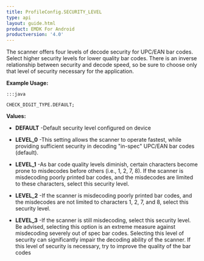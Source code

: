 ```yaml
---
title: ProfileConfig.SECURITY_LEVEL
type: api
layout: guide.html
product: EMDK For Android
productversion: '4.0'
---
```



The scanner offers four levels of decode security for UPC/EAN bar codes. 
 Select higher security levels for lower quality bar codes. 
 There is an inverse relationship between security and decode speed, so be sure to choose only that level of security necessary for the application.
 
 

**Example Usage:**
	
	:::java
	
	CHECK_DIGIT_TYPE.DEFAULT;
	


**Values:**

* **DEFAULT** -Default security level configured on device

* **LEVEL_0** -This setting allows the scanner to operate fastest, while providing sufficient security in decoding "in-spec" UPC/EAN bar codes (default).

* **LEVEL_1** -As bar code quality levels diminish, certain characters become prone to misdecodes before others (i.e., 1, 2, 7, 8). 
 If the scanner is misdecoding poorly printed bar codes, and the misdecodes are limited to these characters, select this security level.

* **LEVEL_2** -If the scanner is misdecoding poorly printed bar codes, and the misdecodes are not limited to characters 1, 2, 7, and 8, select this security level.

* **LEVEL_3** -If the scanner is still misdecoding, select this security level. 
 Be advised, selecting this option is an extreme measure against misdecoding severely out of spec bar codes.
 Selecting this level of security can significantly impair the decoding ability of the scanner. 
 If this level of security is necessary, try to improve the quality of the bar codes












